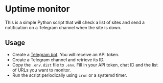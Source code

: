 Uptime monitor
==============

This is a simple Python script that will check a list of sites and send a
notification on a Telegram channel when the site is down.

Usage
-----

* Create a [Telegram bot](https://core.telegram.org/bots/features#botfather).
  You will receive an API token.
* Create a Telegram channel and retrieve its ID.
* Copy the `.env.dist` file to `.env`. Fill in your API token, chat ID and the
  list of URLs you want to monitor.
* Run the script periodically using `cron` or a systemd timer.

